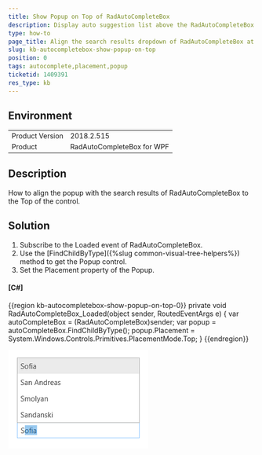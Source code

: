 ```yaml
---
title: Show Popup on Top of RadAutoCompleteBox
description: Display auto suggestion list above the RadAutoCompleteBox control.
type: how-to
page_title: Align the search results dropdown of RadAutoCompleteBox at Top
slug: kb-autocompletebox-show-popup-on-top
position: 0
tags: autocomplete,placement,popup
ticketid: 1409391
res_type: kb
---
```


## Environment
<table>
    <tbody>
	    <tr>
	    	<td>Product Version</td>
	    	<td>2018.2.515</td>
	    </tr>
	    <tr>
	    	<td>Product</td>
	    	<td>RadAutoCompleteBox for WPF</td>
	    </tr>
    </tbody>
</table>

## Description

How to align the popup with the search results of RadAutoCompleteBox to the Top of the control.

## Solution

1. Subscribe to the Loaded event of RadAutoCompleteBox.
2. Use the [FindChildByType<T>]({%slug common-visual-tree-helpers%}) method to get the Popup control.
3. Set the Placement property of the Popup.

#### __[C#]__
{{region kb-autocompletebox-show-popup-on-top-0}}
	private void RadAutoCompleteBox_Loaded(object sender, RoutedEventArgs e)
	{
		var autoCompleteBox = (RadAutoCompleteBox)sender;
		var popup = autoCompleteBox.FindChildByType<Popup>();
		popup.Placement = System.Windows.Controls.Primitives.PlacementMode.Top;
	}
{{endregion}}

![{{ site.framework_name }} RadAutoCompleteBox Show Popup on Top](images/kb-autocompletebox-show-popup-on-top-0.png)